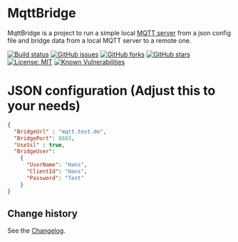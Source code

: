 MqttBridge
====================================

MqttBridge is a project to run a simple local [MQTT server](https://github.com/chkr1011/MQTTnet) from a json config file and bridge data from a local MQTT server to a remote one.

[![Build status](https://ci.appveyor.com/api/projects/status/pmjxmlygfiyna44h?svg=true)](https://ci.appveyor.com/project/SeppPenner/mqttbridge)
[![GitHub issues](https://img.shields.io/github/issues/SeppPenner/MqttBridge.svg)](https://github.com/SeppPenner/MqttBridge/issues)
[![GitHub forks](https://img.shields.io/github/forks/SeppPenner/MqttBridge.svg)](https://github.com/SeppPenner/MqttBridge/network)
[![GitHub stars](https://img.shields.io/github/stars/SeppPenner/MqttBridge.svg)](https://github.com/SeppPenner/MqttBridge/stargazers)
[![License: MIT](https://img.shields.io/badge/License-MIT-blue.svg)](https://raw.githubusercontent.com/SeppPenner/MqttBridge/master/License.txt)
[![Known Vulnerabilities](https://snyk.io/test/github/SeppPenner/MqttBridge/badge.svg)](https://snyk.io/test/github/SeppPenner/MqttBridge)

# JSON configuration (Adjust this to your needs)
```json
{
  "BridgeUrl" : "mqtt.test.de",
  "BridgePort": 8883,
  "UseSsl" : true,
  "BridgeUser":
    {
      "UserName": "Hans",
      "ClientId": "Hans",
      "Password": "Test"
    }
}
```

Change history
--------------

See the [Changelog](https://github.com/SeppPenner/MqttBridge/blob/master/Changelog.md).